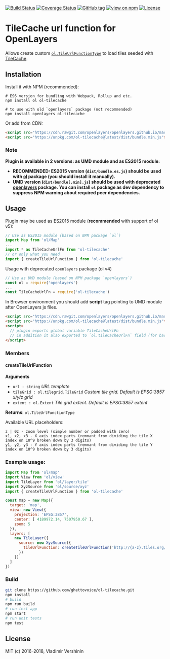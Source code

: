 [![Build Status](https://travis-ci.org/ghettovoice/ol-tilecache.svg?branch=master)](https://travis-ci.org/ghettovoice/ol-tilecache)
[![Coverage Status](https://coveralls.io/repos/github/ghettovoice/ol-tilecache/badge.svg?branch=master)](https://coveralls.io/github/ghettovoice/ol-tilecache?branch=master)
[![GitHub tag](https://img.shields.io/github/tag/ghettovoice/ol-tilecache.svg)](https://github.com/ghettovoice/ol-tilecache/releases)
[![view on npm](http://img.shields.io/npm/v/ol-tilecache.svg)](https://www.npmjs.org/package/ol-tilecache)
[![License](https://img.shields.io/github/license/ghettovoice/ol-tilecache.svg)](https://github.com/ghettovoice/ol-tilecache/blob/master/LICENSE)

# TileCache url function for OpenLayers

Allows create custom [`ol.TileUrlFunctionType`](http://openlayers.org/en/latest/apidoc/ol.html#.TileUrlFunctionType) to load tiles 
seeded with [TileCache](http://tilecache.org/).

## Installation

Install it with NPM (recommended):

```shell
# ES6 version for bundling with Webpack, Rollup and etc.
npm install ol ol-tilecache

# to use with old `openlayers` package (not recommended)
npm install openlayers ol-tilecache
```

Or add from CDN:

```html
<script src="https://cdn.rawgit.com/openlayers/openlayers.github.io/master/en/v5.0.2/build/ol.js"></script>
<script src="https://unpkg.com/ol-tilecache@latest/dist/bundle.min.js"></script>
```

### Note
**Plugin is available in 2 versions: as UMD module and as ES2015 module:**
- **RECOMMENDED: ES2015 version (`dist/bundle.es.js`) should be used with [ol](https://www.npmjs.com/package/ol) package (you should
  install it manually).**
- **UMD version (`dist/bundle[.min].js`) should be used with deprecated [openlayers](https://www.npmjs.com/package/openlayers) package.
  You can install `ol` package as dev dependency to suppress NPM warning about required peer dependencies.**

## Usage

Plugin may be used as ES2015 module (**recommended** with support of ol v5):

```js
// Use as ES2015 module (based on NPM package `ol`)
import Map from 'ol/Map'
...
import * as TileCacheUrlFn from 'ol-tilecache'
// or only what you need
import { createTileUrlFunction } from 'ol-tilecache'
```

Usage with deprecated `openlayers` package (ol v4)

```js
// Use as UMD module (based on NPM package `openlayers`)
const ol = require('openlayers')
...
const TileCacheUrlFn = require('ol-tilecache')
```

In Browser environment you should add **script** tag pointing to UMD module after OpenLayers js files.
```html
<script src="https://cdn.rawgit.com/openlayers/openlayers.github.io/master/en/v5.0.2/build/ol.js"></script>
<script src="https://unpkg.com/ol-tilecache@latest/dist/bundle.min.js"></script>
<script>
  // plugin exports global variable TileCacheUrlFn
  // in addition it also exported to `ol.tileCacheUrlFn` field (for backward compatibility).
</script>
```

### Members

#### createTileUrlFunction
**Arguments**

* `url : string` _URL template_
* `tileGrid : ol.tilegrid.TileGrid` _Custom tile grid. Default is EPSG:3857 x/y/z grid_
* `extent : ol.Extent` _Tile grid extent. Default is EPSG:3857 extent_
    
**Returns**: `ol.TileUrlFunctionType`

Available URL placeholders:
```
z | 0z - zoom level (simple number or padded with zero)
x1, x2, x3 - X axis index parts (remnant from dividing the tile X index on 10^9 broken down by 3 digits)
y1, y2, y3 - Y axis index parts (remnant from dividing the tile Y index on 10^9 broken down by 3 digits)
```
    
### Example usage:

```js
import Map from 'ol/map'
import View from 'ol/view'
import TileLayer from 'ol/layer/tile'
import XyzSource from 'ol/source/xyz'
import { createTileUrlFunction } from 'ol-tilecache'

const map = new Map({
  target: 'map',
  view: new View({
    projection: 'EPSG:3857',
    center: [ 4189972.14, 7507950.67 ],
    zoom: 5
  }),
  layers: [
    new TileLayer({
      source: new XyzSource({
        tileUrlFunction: createTileUrlFunction('http://{a-z}.tiles.org/{0z}/{x1}/{x2}/{x3}/{-y1}/{-y2}/{-y3}.png')
      })
    })
  ]
})

```

### Build

```bash
git clone https://github.com/ghettovoice/ol-tilecache.git
npm install
# build
npm run build
# run test app
npm start
# run unit tests
npm test
```

## License

MIT (c) 2016-2018, Vladimir Vershinin

